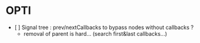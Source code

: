 # OPTI

- [ ] Signal tree : prev/nextCallbacks to bypass nodes without callbacks ?
    - removal of parent is hard... (search first&last callbacks...)